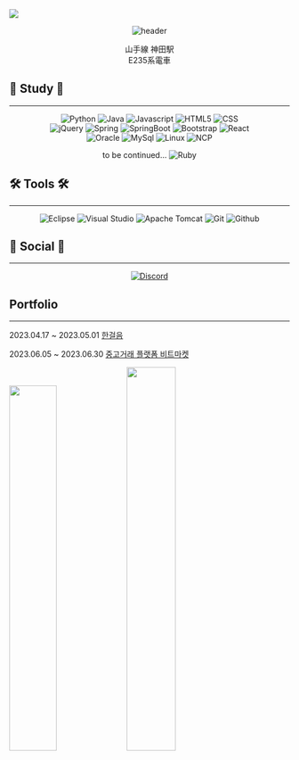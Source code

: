<div aligh=center>
      <img src=https://capsule-render.vercel.app/api?type=waving&color=auto&height=300&section=header&text=MADE%20IN%20DREAM&fontSize=75 /> 
</div>

<div align=center>

![header](https://github.com/PRESSANYKEYBOARD/PRESSANYKEYBOARD/assets/121652394/1e0de9e5-3824-43b6-9f72-8e523ab82caa)

山手線 神田駅  
E235系電車  

</div>

## 🌱 Study 🌱

---

<div align="center">

![Python](https://img.shields.io/badge/python-3776AB?style=for-the-badge&logo=python&logoColor=white)
![Java](https://img.shields.io/badge/JAVA-007396?style=for-the-badge&logo=java&logoColor=white)
![Javascript](https://img.shields.io/badge/javascript-F7DF1E?style=for-the-badge&logo=javascript&logoColor=black)
![HTML5](https://img.shields.io/badge/html5-E34F26?style=for-the-badge&logo=html5&logoColor=white)
![CSS](https://img.shields.io/badge/css-1572B6?style=for-the-badge&logo=css3&logoColor=white)
<br>
![jQuery](https://img.shields.io/badge/jquery-0769AD?style=for-the-badge&logo=jquery&logoColor=white)
![Spring](https://img.shields.io/badge/spring-6DB33F?style=for-the-badge&logo=spring&logoColor=white)
![SpringBoot](https://img.shields.io/badge/springboot-6DB33F?style=for-the-badge&logo=springboot&logoColor=white)
![Bootstrap](https://img.shields.io/badge/bootstrap-7952B3?style=for-the-badge&logo=bootstrap&logoColor=white)
![React](https://img.shields.io/badge/react-61DAFB?style=for-the-badge&logo=react&logoColor=black)
<br>
![Oracle](https://img.shields.io/badge/oracle-F80000?style=for-the-badge&logo=oracle&logoColor=white)
![MySql](https://img.shields.io/badge/mysql-4479A1?style=for-the-badge&logo=mysql&logoColor=white)
![Linux](https://img.shields.io/badge/linux-FCC624?style=for-the-badge&logo=linux&logoColor=black)
![NCP](https://img.shields.io/badge/NCP-03C75A?style=for-the-badge&logo=naver&logoColor=white)
<!-- More badges -->
to be continued... ![Ruby](https://img.shields.io/badge/Ruby-CC342D?style=for-the-badge&logo=Ruby&logoColor=white)

</div>

## 🛠 Tools 🛠

---

<div align=center>

![Eclipse](https://img.shields.io/badge/Eclipse%20IDE-2C2255?style=for-the-badge&logo=EclipseIDE&logoColor=white)
![Visual Studio](https://img.shields.io/badge/Visual%20Studio%20Code-007ACC?style=for-the-badge&logo=VisualStudioCode&logoColor=white)
![Apache Tomcat](https://img.shields.io/badge/Apache%20Tomcat-F8DC75?style=for-the-badge&logo=Apache%20Tomcat&logoColor=white)
![Git](https://img.shields.io/badge/git-F05032?style=for-the-badge&logo=git&logoColor=white)
![Github](https://img.shields.io/badge/github-181717?style=for-the-badge&logo=github&logoColor=white)

<!-- Your tools with badges -->

</div>

## 💬 Social 💬

---

<div align=center>

[![Discord](https://img.shields.io/badge/Discord-5865F2?style=for-the-badge&logo=Discord&logoColor=white)](https://www.discord.com/users/JG_lipsilja#3562)

<!-- More social media accounts -->

</div>

## Portfolio

---

2023.04.17 ~ 2023.05.01
<a href="https://github.com/PRESSANYKEYBOARD/Mini_Refac"> 한걸음 </a>

2023.06.05 ~ 2023.06.30
<a href="https://github.com/ksqrt/carrotMarket"> 중고거래 플랫폼 비트마켓 </a>

</div>

<div>
      <img src="https://github-readme-stats.vercel.app/api/top-langs/?username=PRESSANYKEYBOARD&layout=compact" width=41%>
      <img src="https://github-readme-stats.vercel.app/api?username=PRESSANYKEYBOARD&show_icons=true" width=42%>
</div>

